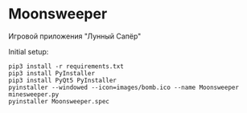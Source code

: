 # Moonsweeper
Игровой приложения "Лунный Сапёр"

Initial setup:

```
pip3 install -r requirements.txt
pip3 install PyInstaller
pip3 install PyQt5 PyInstaller
pyinstaller --windowed --icon=images/bomb.ico --name Moonsweeper minesweeper.py
pyinstaller Moonsweeper.spec
```
